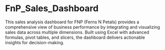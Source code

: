 # FnP_Sales_Dashboard
This sales analysis dashboard for FNP (Ferns N Petals) provides a comprehensive view of business performance by integrating and visualizing sales data across multiple dimensions. Built using Excel with advanced formulas, pivot tables, and slicers, the dashboard delivers actionable insights for decision-making.
